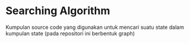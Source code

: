 # Searching Algorithm
Kumpulan source code yang digunakan untuk mencari suatu state dalam kumpulan state (pada repositori ini berbentuk graph)
